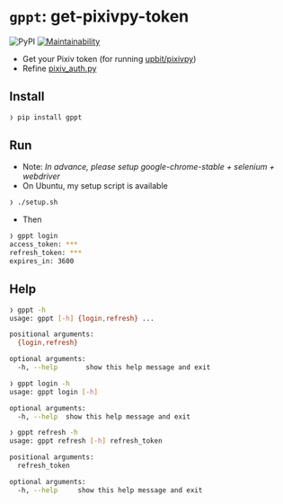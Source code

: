 # `gppt`: get-pixivpy-token

![PyPI](https://img.shields.io/pypi/v/gppt?color=blue) [![Maintainability]](https://codeclimate.com/github/eggplants/get-pixiv-token/maintainability)

- Get your Pixiv token (for running [upbit/pixivpy](https://github.com/upbit/pixivpy))
- Refine [pixiv_auth.py](https://gist.github.com/ZipFile/c9ebedb224406f4f11845ab700124362)

## Install

```bash
❭ pip install gppt
```

## Run

- Note: _In advance, please setup google-chrome-stable + selenium + webdriver_
- On Ubuntu, my setup script is available

```bash
❭ ./setup.sh
```

- Then

```bash
❭ gppt login
access_token: ***
refresh_token: ***
expires_in: 3600
```

## Help

```bash
❭ gppt -h
usage: gppt [-h] {login,refresh} ...

positional arguments:
  {login,refresh}

optional arguments:
  -h, --help       show this help message and exit
```

```bash
❭ gppt login -h
usage: gppt login [-h]

optional arguments:
  -h, --help  show this help message and exit
```

```bash
❭ gppt refresh -h
usage: gppt refresh [-h] refresh_token

positional arguments:
  refresh_token

optional arguments:
  -h, --help     show this help message and exit
```

[maintainability]: https://api.codeclimate.com/v1/badges/b40b8fa2c9d71f869b9c/maintainability
